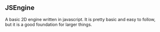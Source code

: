 ## JSEngine
A basic 2D engine written in javascript. It is pretty basic and easy to follow, but it is a good foundation for larger things.
